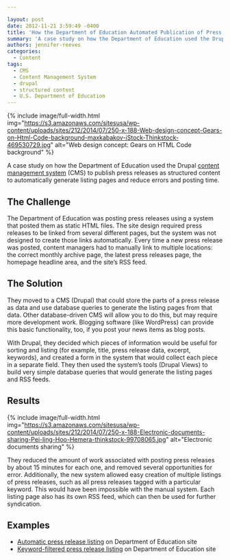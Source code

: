 ```yaml
---

layout: post
date: 2012-11-21 3:59:49 -0400
title: 'How the Department of Education Automated Publication of Press Releases'
summary: 'A case study on how the Department of Education used the Drupal content management system (CMS) to publish press releases as structured content to automatically generate listing pages and reduce errors and posting time. The Challenge The Department of Education was posting press releases using a system that posted them as static HTML files. The'
authors: jennifer-reeves
categories:
  - Content
tags:
  - CMS
  - Content Management System
  - drupal
  - structured content
  - U.S. Department of Education
---
```



{% include image/full-width.html img="https://s3.amazonaws.com/sitesusa/wp-content/uploads/sites/212/2014/07/250-x-188-Web-design-concept-Gears-on-Html-Code-background-maxkabakov-iStock-Thinkstock-469530729.jpg" alt="Web design concept: Gears on HTML Code background" %} 

A case study on how the Department of Education used the Drupal [content management system](https://www.WHATEVER/resources/content-management-systems-toolkit/ "Content Management Systems Toolkit") (CMS) to publish press releases as structured content to automatically generate listing pages and reduce errors and posting time.

## The Challenge

The Department of Education was posting press releases using a system that posted them as static HTML files. The site design required press releases to be linked from several different pages, but the system was not designed to create those links automatically. Every time a new press release was posted, content managers had to manually link to multiple locations: the correct monthly archive page, the latest press releases page, the homepage headline area, and the site’s RSS feed.

## The Solution

They moved to a CMS (Drupal) that could store the parts of a press release as data and use database queries to generate the listing pages from that data. Other database-driven CMS will allow you to do this, but may require more development work. Blogging software (like WordPress) can provide this basic functionality, too, if you post your news items as blog posts.

With Drupal, they decided which pieces of information would be useful for sorting and listing (for example, title, press release data, excerpt, keywords), and created a form in the system that would collect each piece in a separate field. They then used the system’s tools (Drupal Views) to build very simple database queries that would generate the listing pages and RSS feeds.

## Results 
{% include image/full-width.html img="https://s3.amazonaws.com/sitesusa/wp-content/uploads/sites/212/2014/07/250-x-188-Electronic-documents-sharing-Pei-ling-Hoo-Hemera-thinkstock-99708065.jpg" alt="Electronic documents sharing" %} 

They reduced the amount of work associated with posting press releases by about 15 minutes for each one, and removed several opportunities for error. Additionally, the new system allowed easy creation of multiple listings of press releases, such as all press releases tagged with a particular keyword. This would have been impossible with the manual system. Each listing page also has its own RSS feed, which can then be used for further syndication.

## Examples

  * [Automatic press release listing](http://www.ed.gov/news/press-releases) on Department of Education site
  * [Keyword-filtered press release listing](http://www.ed.gov/news/press-releases/tags/esea-flexibility) on Department of Education site